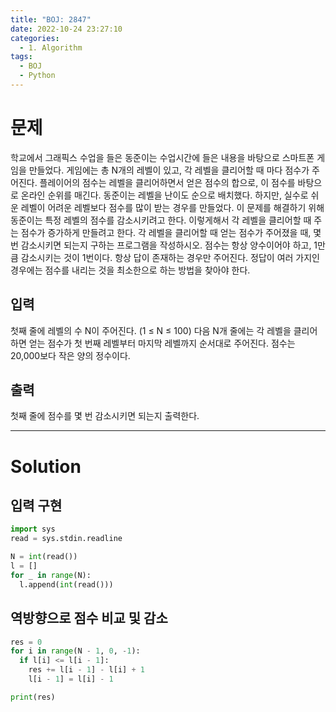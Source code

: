 ```yaml
---
title: "BOJ: 2847"
date: 2022-10-24 23:27:10
categories:
  - 1. Algorithm
tags:
  - BOJ
  - Python
---
```


# 문제

학교에서 그래픽스 수업을 들은 동준이는 수업시간에 들은 내용을 바탕으로 스마트폰 게임을 만들었다. 게임에는 총 N개의 레벨이 있고, 각 레벨을 클리어할 때 마다 점수가 주어진다. 플레이어의 점수는 레벨을 클리어하면서 얻은 점수의 합으로, 이 점수를 바탕으로 온라인 순위를 매긴다. 동준이는 레벨을 난이도 순으로 배치했다. 하지만, 실수로 쉬운 레벨이 어려운 레벨보다 점수를 많이 받는 경우를 만들었다.
이 문제를 해결하기 위해 동준이는 특정 레벨의 점수를 감소시키려고 한다. 이렇게해서 각 레벨을 클리어할 때 주는 점수가 증가하게 만들려고 한다.
각 레벨을 클리어할 때 얻는 점수가 주어졌을 때, 몇 번 감소시키면 되는지 구하는 프로그램을 작성하시오. 점수는 항상 양수이어야 하고, 1만큼 감소시키는 것이 1번이다. 항상 답이 존재하는 경우만 주어진다. 정답이 여러 가지인 경우에는 점수를 내리는 것을 최소한으로 하는 방법을 찾아야 한다.

## 입력

첫째 줄에 레벨의 수 N이 주어진다. (1 ≤ N ≤ 100) 다음 N개 줄에는 각 레벨을 클리어하면 얻는 점수가 첫 번째 레벨부터 마지막 레벨까지 순서대로 주어진다. 점수는 20,000보다 작은 양의 정수이다.

## 출력

첫째 줄에 점수를 몇 번 감소시키면 되는지 출력한다.

<!-- More -->

---

# Solution

## 입력 구현

```python
import sys
read = sys.stdin.readline

N = int(read())
l = []
for _ in range(N):
  l.append(int(read()))
```

## 역방향으로 점수 비교 및 감소

```python
res = 0
for i in range(N - 1, 0, -1):
  if l[i] <= l[i - 1]:
    res += l[i - 1] - l[i] + 1
    l[i - 1] = l[i] - 1

print(res)
```
